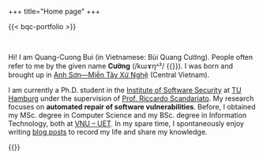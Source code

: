 +++
title="Home page"
+++

{{< bqc-portfolio >}}

<br/>

Hi! I am Quang-Cuong Bui (in Vietnamese: Bùi Quang Cường). People often refer to me by the given name **Cường** (/kɯɤŋᴬ²/ {{<inline-audio audio-src="/media/audios/cuong.mp3">}}). I was born and brought up in [Anh Sơn—Miền Tây Xứ Nghệ](https://www.youtube.com/watch?v=gnRnloNXuHQ) (Central Vietnam).

I am currently a Ph.D. student in the [Institute of Software Security](https://www.tuhh.de/softsec/) at [TU Hamburg](https://www.tuhh.de) under the supervision of [Prof. Riccardo Scandariato](https://scandariato.org). My research focuses on **automated repair of software vulnerabilities**. Before, I obtained my MSc. degree in Computer Science and my BSc. degree in Information Technology, both at [VNU – UET](https://uet.vnu.edu.vn/en/). In my spare time, I spontaneously enjoy writing [blog posts](./blog/) to record my life and share my knowledge.

{{<inline-audio-script>}}
